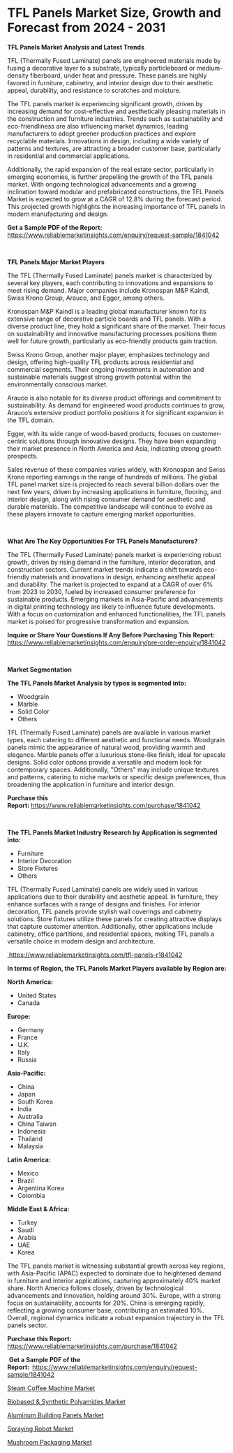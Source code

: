 <p><h1>TFL Panels Market Size, Growth and Forecast from 2024 - 2031</h1></p><p><strong>TFL Panels Market Analysis and Latest Trends</strong></p>
<p><p>TFL (Thermally Fused Laminate) panels are engineered materials made by fusing a decorative layer to a substrate, typically particleboard or medium-density fiberboard, under heat and pressure. These panels are highly favored in furniture, cabinetry, and interior design due to their aesthetic appeal, durability, and resistance to scratches and moisture. </p><p>The TFL panels market is experiencing significant growth, driven by increasing demand for cost-effective and aesthetically pleasing materials in the construction and furniture industries. Trends such as sustainability and eco-friendliness are also influencing market dynamics, leading manufacturers to adopt greener production practices and explore recyclable materials. Innovations in design, including a wide variety of patterns and textures, are attracting a broader customer base, particularly in residential and commercial applications.</p><p>Additionally, the rapid expansion of the real estate sector, particularly in emerging economies, is further propelling the growth of the TFL panels market. With ongoing technological advancements and a growing inclination toward modular and prefabricated constructions, the TFL Panels Market is expected to grow at a CAGR of 12.8% during the forecast period. This projected growth highlights the increasing importance of TFL panels in modern manufacturing and design.</p></p>
<p><strong>Get a Sample PDF of the Report:&nbsp;</strong> <a href="https://www.reliablemarketinsights.com/enquiry/request-sample/1841042?utm_campaign=1444&utm_medium=2&utm_source=Github&utm_content=ia&utm_term=16102024&utm_id=tfl-panels">https://www.reliablemarketinsights.com/enquiry/request-sample/1841042</a></p>
<p>&nbsp;</p>
<p><strong>TFL Panels Major Market Players</strong></p>
<p><p>The TFL (Thermally Fused Laminate) panels market is characterized by several key players, each contributing to innovations and expansions to meet rising demand. Major companies include Kronospan M&P Kaindl, Swiss Krono Group, Arauco, and Egger, among others.</p><p>Kronospan M&P Kaindl is a leading global manufacturer known for its extensive range of decorative particle boards and TFL panels. With a diverse product line, they hold a significant share of the market. Their focus on sustainability and innovative manufacturing processes positions them well for future growth, particularly as eco-friendly products gain traction.</p><p>Swiss Krono Group, another major player, emphasizes technology and design, offering high-quality TFL products across residential and commercial segments. Their ongoing investments in automation and sustainable materials suggest strong growth potential within the environmentally conscious market.</p><p>Arauco is also notable for its diverse product offerings and commitment to sustainability. As demand for engineered wood products continues to grow, Arauco’s extensive product portfolio positions it for significant expansion in the TFL domain.</p><p>Egger, with its wide range of wood-based products, focuses on customer-centric solutions through innovative designs. They have been expanding their market presence in North America and Asia, indicating strong growth prospects.</p><p>Sales revenue of these companies varies widely, with Kronospan and Swiss Krono reporting earnings in the range of hundreds of millions. The global TFL panel market size is projected to reach several billion dollars over the next few years, driven by increasing applications in furniture, flooring, and interior design, along with rising consumer demand for aesthetic and durable materials. The competitive landscape will continue to evolve as these players innovate to capture emerging market opportunities.</p></p>
<p>&nbsp;</p>
<p><strong>What Are The Key Opportunities For TFL Panels Manufacturers?</strong></p>
<p><p>The TFL (Thermally Fused Laminate) panels market is experiencing robust growth, driven by rising demand in the furniture, interior decoration, and construction sectors. Current market trends indicate a shift towards eco-friendly materials and innovations in design, enhancing aesthetic appeal and durability. The market is projected to expand at a CAGR of over 6% from 2023 to 2030, fueled by increased consumer preference for sustainable products. Emerging markets in Asia-Pacific and advancements in digital printing technology are likely to influence future developments. With a focus on customization and enhanced functionalities, the TFL panels market is poised for progressive transformation and expansion.</p></p>
<p><strong>Inquire or Share Your Questions If Any Before Purchasing This Report:</strong> <a href="https://www.reliablemarketinsights.com/enquiry/pre-order-enquiry/1841042?utm_campaign=1444&utm_medium=2&utm_source=Github&utm_content=ia&utm_term=16102024&utm_id=tfl-panels">https://www.reliablemarketinsights.com/enquiry/pre-order-enquiry/1841042</a></p>
<p>&nbsp;</p>
<p><strong>Market Segmentation</strong></p>
<p><strong>The TFL Panels Market Analysis by types is segmented into:</strong></p>
<p><ul><li>Woodgrain</li><li>Marble</li><li>Solid Color</li><li>Others</li></ul></p>
<p><p>TFL (Thermally Fused Laminate) panels are available in various market types, each catering to different aesthetic and functional needs. Woodgrain panels mimic the appearance of natural wood, providing warmth and elegance. Marble panels offer a luxurious stone-like finish, ideal for upscale designs. Solid color options provide a versatile and modern look for contemporary spaces. Additionally, "Others" may include unique textures and patterns, catering to niche markets or specific design preferences, thus broadening the application in furniture and interior design.</p></p>
<p><strong>Purchase this Report:&nbsp;</strong><a href="https://www.reliablemarketinsights.com/purchase/1841042?utm_campaign=1444&utm_medium=2&utm_source=Github&utm_content=ia&utm_term=16102024&utm_id=tfl-panels">https://www.reliablemarketinsights.com/purchase/1841042</a></p>
<p>&nbsp;</p>
<p><strong>The TFL Panels Market Industry Research by Application is segmented into:</strong></p>
<p><ul><li>Furniture</li><li>Interior Decoration</li><li>Store Fixtures</li><li>Others</li></ul></p>
<p><p>TFL (Thermally Fused Laminate) panels are widely used in various applications due to their durability and aesthetic appeal. In furniture, they enhance surfaces with a range of designs and finishes. For interior decoration, TFL panels provide stylish wall coverings and cabinetry solutions. Store fixtures utilize these panels for creating attractive displays that capture customer attention. Additionally, other applications include cabinetry, office partitions, and residential spaces, making TFL panels a versatile choice in modern design and architecture.</p></p>
<p><a href="https://www.reliablemarketinsights.com/tfl-panels-r1841042?utm_campaign=1444&utm_medium=2&utm_source=Github&utm_content=ia&utm_term=16102024&utm_id=tfl-panels">&nbsp;https://www.reliablemarketinsights.com/tfl-panels-r1841042</a></p>
<p><strong>In terms of Region, the TFL Panels Market Players available by Region are:</strong></p>
<p>
    <p> <strong> North America: </strong>
        <ul>
            <li>United States</li>
            <li>Canada</li>
        </ul>
        </p> 
    <p> <strong> Europe: </strong>
        <ul>
            <li>Germany</li>
            <li>France</li>
            <li>U.K.</li>
            <li>Italy</li>
            <li>Russia</li>
        </ul>
        </p> 
    <p> <strong> Asia-Pacific: </strong>
        <ul>
            <li>China</li>
            <li>Japan</li>
            <li>South Korea</li>
            <li>India</li>
            <li>Australia</li>
            <li>China Taiwan</li>
            <li>Indonesia</li>
            <li>Thailand</li>
            <li>Malaysia</li>
        </ul>
        </p> 
    <p> <strong> Latin America: </strong>
        <ul>
            <li>Mexico</li>
            <li>Brazil</li>
            <li>Argentina Korea</li>
            <li>Colombia</li>
        </ul>
        </p> 
    <p> <strong> Middle East & Africa: </strong>
        <ul>
            <li>Turkey</li>
            <li>Saudi</li>
            <li>Arabia</li>
            <li>UAE</li>
            <li>Korea</li>
        </ul>
    </p>
    </p>
<p><p>The TFL panels market is witnessing substantial growth across key regions, with Asia-Pacific (APAC) expected to dominate due to heightened demand in furniture and interior applications, capturing approximately 40% market share. North America follows closely, driven by technological advancements and innovation, holding around 30%. Europe, with a strong focus on sustainability, accounts for 20%. China is emerging rapidly, reflecting a growing consumer base, contributing an estimated 10%. Overall, regional dynamics indicate a robust expansion trajectory in the TFL panels sector.</p></p>
<p><strong>Purchase this Report: </strong><a href="https://www.reliablemarketinsights.com/purchase/1841042?utm_campaign=1444&utm_medium=2&utm_source=Github&utm_content=ia&utm_term=16102024&utm_id=tfl-panels">https://www.reliablemarketinsights.com/purchase/1841042</a></p>
<p>&nbsp;<strong>Get a Sample PDF of the Report:&nbsp;&nbsp;</strong><a href="https://www.reliablemarketinsights.com/enquiry/request-sample/1841042?utm_campaign=1444&utm_medium=2&utm_source=Github&utm_content=ia&utm_term=16102024&utm_id=tfl-panels">https://www.reliablemarketinsights.com/enquiry/request-sample/1841042</a></p>
<p><strong></strong></p>
<p><p><a href="https://issuu.com/reportprime-2/docs/steam-coffee-machine-market-size-20_5564c9f69df386?utm_campaign=1444&utm_medium=2&utm_source=Github&utm_content=ia&utm_term=16102024&utm_id=tfl-panels">Steam Coffee Machine Market</a></p><p><a href="https://www.linkedin.com/pulse/biobased-synthetic-polyamides-market-global-trends-forecast-0xrkc?utm_campaign=1444&utm_medium=2&utm_source=Github&utm_content=ia&utm_term=16102024&utm_id=tfl-panels">Biobased & Synthetic Polyamides Market</a></p><p><a href="https://www.linkedin.com/pulse/aluminum-building-panels-market-size-share-analysis-4hubc?utm_campaign=1444&utm_medium=2&utm_source=Github&utm_content=ia&utm_term=16102024&utm_id=tfl-panels">Aluminum Building Panels Market</a></p><p><a href="https://issuu.com/reportprime-2/docs/spraying-robot-market-size-2030.ppt_10394ca8dca335?utm_campaign=1444&utm_medium=2&utm_source=Github&utm_content=ia&utm_term=16102024&utm_id=tfl-panels">Spraying Robot Market</a></p><p><a href="https://www.linkedin.com/pulse/mushroom-packaging-market-size-share-analysis-growth-k4huc?utm_campaign=1444&utm_medium=2&utm_source=Github&utm_content=ia&utm_term=16102024&utm_id=tfl-panels">Mushroom Packaging Market</a></p></p>